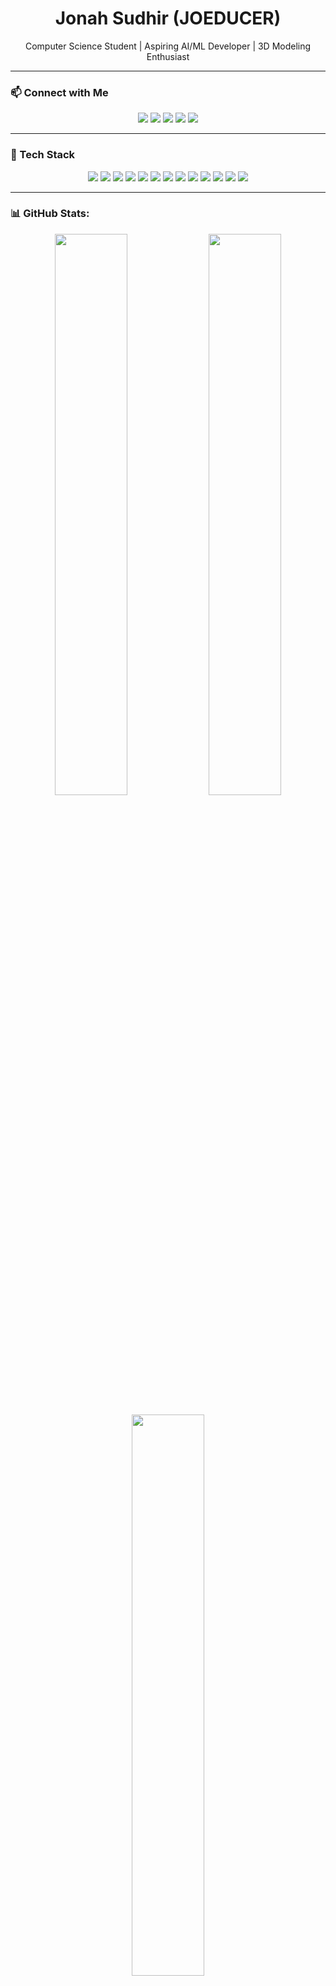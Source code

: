 <h1 align="center">Jonah Sudhir (JOEDUCER)</h1>

<p align="center">
Computer Science Student | Aspiring AI/ML Developer | 3D Modeling Enthusiast
</p>

---

### 📫 Connect with Me
<p align="center">
  <a href="https://instagram.com/joeducer"><img src="https://img.shields.io/badge/Instagram-%23E4405F.svg?style=for-the-badge&logo=Instagram&logoColor=white"/></a>
  <a href="https://linkedin.com/in/jonahsudhir"><img src="https://img.shields.io/badge/LinkedIn-%230077B5.svg?style=for-the-badge&logo=linkedin&logoColor=white"/></a>
  <a href="https://medium.com/@joeg123456789014"><img src="https://img.shields.io/badge/Medium-%2312100E.svg?style=for-the-badge&logo=medium&logoColor=white"/></a>
  <a href="https://stackoverflow.com/users/20710761/joeducer"><img src="https://img.shields.io/badge/StackOverflow-FE7A16?style=for-the-badge&logo=stack-overflow&logoColor=white"/></a>
  <a href="https://youtube.com/@JOEDUCER"><img src="https://img.shields.io/badge/YouTube-%23FF0000.svg?style=for-the-badge&logo=YouTube&logoColor=white"/></a>
</p>

---

### 🚀 Tech Stack

<p align="center">
  <img src="https://img.shields.io/badge/c++-%2300599C.svg?style=for-the-badge&logo=c%2B%2B&logoColor=white"/>
  <img src="https://img.shields.io/badge/html5-%23E34F26.svg?style=for-the-badge&logo=html5&logoColor=white"/>
  <img src="https://img.shields.io/badge/java-%23ED8B00.svg?style=for-the-badge&logo=openjdk&logoColor=white"/>
  <img src="https://img.shields.io/badge/kotlin-%237F52FF.svg?style=for-the-badge&logo=kotlin&logoColor=white"/>
  <img src="https://img.shields.io/badge/python-3670A0?style=for-the-badge&logo=python&logoColor=ffdd54"/>
  <img src="https://img.shields.io/badge/blender-%23F5792A.svg?style=for-the-badge&logo=blender&logoColor=white"/>
  <img src="https://img.shields.io/badge/pandas-%23150458.svg?style=for-the-badge&logo=pandas&logoColor=white"/>
  <img src="https://img.shields.io/badge/numpy-%23013243.svg?style=for-the-badge&logo=numpy&logoColor=white"/>
  <img src="https://img.shields.io/badge/keras-%23D00000.svg?style=for-the-badge&logo=keras&logoColor=white"/>
  <img src="https://img.shields.io/badge/matplotlib-%23ffffff.svg?style=for-the-badge&logo=matplotlib&logoColor=black"/>
  <img src="https://img.shields.io/badge/scikit--learn-%23F7931E.svg?style=for-the-badge&logo=scikit-learn&logoColor=white"/>
  <img src="https://img.shields.io/badge/tensorflow-%23FF6F00.svg?style=for-the-badge&logo=tensorflow&logoColor=white"/>
  <img src="https://img.shields.io/badge/unrealengine-%23313131.svg?style=for-the-badge&logo=unrealengine&logoColor=white"/>
</p>

---

### 📊 GitHub Stats:

<p align="center">
  <img src="https://github-readme-stats.vercel.app/api?username=JOEDUCERR&theme=tokyonight&show_icons=true&hide_border=false" width="48%"/>
  <img src="https://github-readme-streak-stats.herokuapp.com/?user=JOEDUCERR&theme=tokyonight&hide_border=false" width="48%"/>
  <br/><br/>
  <img src="https://github-readme-stats.vercel.app/api/top-langs/?username=JOEDUCERR&layout=compact&theme=tokyonight&hide_border=false" width="48%"/>
</p>

---

### 🏆 GitHub Trophies

<p align="center">
  <img src="https://github-profile-trophy.vercel.app/?username=JOEDUCERR&theme=radical&no-frame=false&margin-w=10"/>
</p>

---

### 💡 Random Dev Quote

<p align="center">
  <img src="https://quotes-github-readme.vercel.app/api?type=horizontal&theme=dark"/>
</p>

---

### 🔝 Top Contributions

<p align="center">
  <img src="https://github-contributor-stats.vercel.app/api?username=JOEDUCERR&limit=5&theme=tokyonight&combine_all_yearly_contributions=true"/>
</p>

<!-- Created with ❤️ by Jonah Sudhir -->
